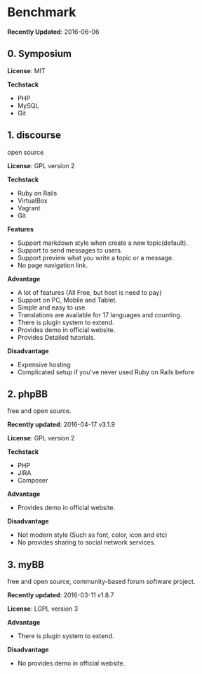 # Benchmark

**Recently Updated**: 2016-06-06

## 0. Symposium

**License**: MIT

**Techstack**
- PHP
- MySQL
- Git


## 1. discourse

open source

**License**: GPL version 2

**Techstack**
- Ruby on Rails
- VirtualBox
- Vagrant
- Git

**Features**
- Support markdown style when create a new topic(default).
- Support to send messages to users.
- Support preview what you write a topic or a message.
- No page navigation link.

**Advantage**
- A lot of features (All Free, but host is need to pay)
- Support on PC, Mobile and Tablet.
- Simple and easy to use.
- Translations are available for 17 languages and counting.
- There is plugin system to extend.
- Provides demo in official website.
- Provides Detailed tutorials.

**Disadvantage**
- Expensive hosting
- Complicated setup if you've never used Ruby on Rails before


## 2. phpBB

free and open source.

**Recently updated**: 2016-04-17 v3.1.9

**License**: GPL version 2

**Techstack**
- PHP
- JIRA
- Composer

**Advantage**
- Provides demo in official website.

**Disadvantage**
- Not modern style (Such as font, color, icon and etc)
- No provides sharing to social network services.


## 3. myBB

free and open source, community-based forum software project.

**Recently updated**: 2016-03-11 v1.8.7

**License**: LGPL version 3

**Advantage**
- There is plugin system to extend.

**Disadvantage**
- No provides demo in official website.

